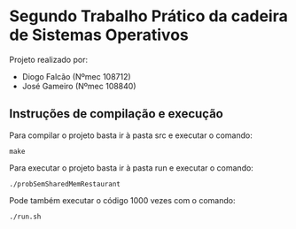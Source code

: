 # Segundo Trabalho Prático da cadeira de Sistemas Operativos

Projeto realizado por:
- Diogo Falcão (Nºmec 108712)
- José Gameiro (Nºmec 108840)

## Instruções de compilação e execução
Para compilar o projeto basta ir à pasta src e executar o comando:
```
make
```
Para executar o projeto basta ir à pasta run e executar o comando:
```
./probSemSharedMemRestaurant
```
Pode também executar o código 1000 vezes com o comando:
```
./run.sh
```

